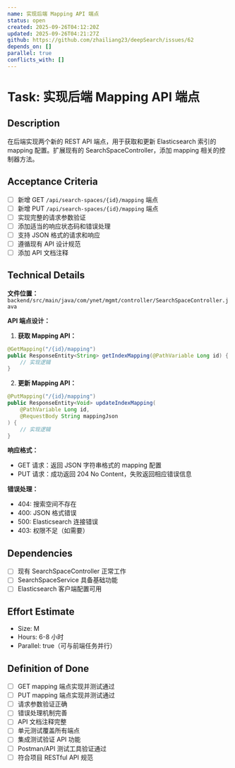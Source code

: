 ```yaml
---
name: 实现后端 Mapping API 端点
status: open
created: 2025-09-26T04:12:20Z
updated: 2025-09-26T04:21:27Z
github: https://github.com/zhailiang23/deepSearch/issues/62
depends_on: []
parallel: true
conflicts_with: []
---
```


# Task: 实现后端 Mapping API 端点

## Description

在后端实现两个新的 REST API 端点，用于获取和更新 Elasticsearch 索引的 mapping 配置。扩展现有的 SearchSpaceController，添加 mapping 相关的控制器方法。

## Acceptance Criteria

- [ ] 新增 GET `/api/search-spaces/{id}/mapping` 端点
- [ ] 新增 PUT `/api/search-spaces/{id}/mapping` 端点
- [ ] 实现完整的请求参数验证
- [ ] 添加适当的响应状态码和错误处理
- [ ] 支持 JSON 格式的请求和响应
- [ ] 遵循现有 API 设计规范
- [ ] 添加 API 文档注释

## Technical Details

**文件位置：** `backend/src/main/java/com/ynet/mgmt/controller/SearchSpaceController.java`

**API 端点设计：**

1. **获取 Mapping API：**
```java
@GetMapping("/{id}/mapping")
public ResponseEntity<String> getIndexMapping(@PathVariable Long id) {
    // 实现逻辑
}
```

2. **更新 Mapping API：**
```java
@PutMapping("/{id}/mapping")
public ResponseEntity<Void> updateIndexMapping(
    @PathVariable Long id,
    @RequestBody String mappingJson
) {
    // 实现逻辑
}
```

**响应格式：**
- GET 请求：返回 JSON 字符串格式的 mapping 配置
- PUT 请求：成功返回 204 No Content，失败返回相应错误信息

**错误处理：**
- 404: 搜索空间不存在
- 400: JSON 格式错误
- 500: Elasticsearch 连接错误
- 403: 权限不足（如需要）

## Dependencies

- [ ] 现有 SearchSpaceController 正常工作
- [ ] SearchSpaceService 具备基础功能
- [ ] Elasticsearch 客户端配置可用

## Effort Estimate

- Size: M
- Hours: 6-8 小时
- Parallel: true（可与前端任务并行）

## Definition of Done

- [ ] GET mapping 端点实现并测试通过
- [ ] PUT mapping 端点实现并测试通过
- [ ] 请求参数验证正确
- [ ] 错误处理机制完善
- [ ] API 文档注释完整
- [ ] 单元测试覆盖所有端点
- [ ] 集成测试验证 API 功能
- [ ] Postman/API 测试工具验证通过
- [ ] 符合项目 RESTful API 规范
